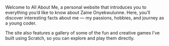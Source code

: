 Welcome to All About Me, a personal website that introduces you to everything you’d like to know about Zaine Onyekwulunne. Here, you’ll discover interesting facts about me — my passions, hobbies, and journey as a young coder.

The site also features a gallery of some of the fun and creative games I’ve built using Scratch, so you can explore and play them directly.